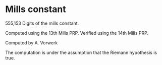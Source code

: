 # Mills constant
555,153 Digits of the mills constant.

Computed using the 13th Mills PRP.
Verified using the 14th Mills PRP.

Computed by A. Vorwerk

The computation is under the assumption that the Riemann hypothesis is true.
